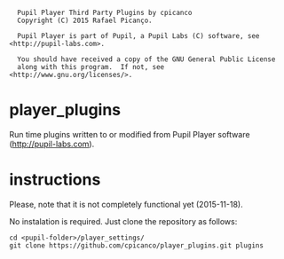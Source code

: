 ```
  Pupil Player Third Party Plugins by cpicanco
  Copyright (C) 2015 Rafael Picanço.

  Pupil Player is part of Pupil, a Pupil Labs (C) software, see <http://pupil-labs.com>.

  You should have received a copy of the GNU General Public License
  along with this program.  If not, see <http://www.gnu.org/licenses/>.
```
# player_plugins

Run time plugins written to or modified from Pupil Player software (http://pupil-labs.com).

# instructions

Please, note that it is not completely functional yet (2015-11-18).

No instalation is required. Just clone the repository as follows:

```
cd <pupil-folder>/player_settings/
git clone https://github.com/cpicanco/player_plugins.git plugins
```
